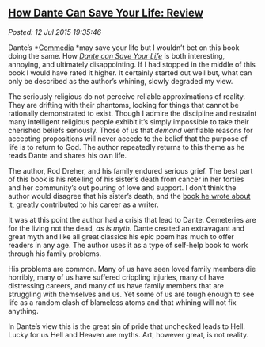 
[How Dante Can
Save Your Life: Review](https://bakerjd99.wordpress.com/2015/07/12/how-dante-can-your-life-review/)
---------------------------------------------------------------------------------------------------

*Posted: 12 Jul 2015 19:35:46*

Dante’s
*[Commedia](http://www.gutenberg.org/files/8800/8800-h/8800-h.htm) *may
save your life but I wouldn’t bet on this book doing the same. How
*[Dante can Save Your
Life](http://www.barnesandnoble.com/w/how-dante-can-save-your-life-rod-dreher/1121191388?ean=9781941393772)*
is both interesting, annoying, and ultimately disappointing. If I had
stopped in the middle of this book I would have rated it higher. It
certainly started out well but, what can only be described as the
author’s whining, slowly degraded my view.

The seriously religious do not perceive reliable approximations of
reality. They are drifting with their phantoms, looking for things that
cannot be rationally demonstrated to exist. Though I admire the
discipline and restraint many intelligent religious people exhibit it’s
simply impossible to take their cherished beliefs seriously. Those of us
that *demand* verifiable reasons for accepting propositions will never
accede to the belief that the purpose of life is to return to God. The
author repeatedly returns to this theme as he reads Dante and shares his
own life.

The author, Rod Dreher, and his family endured serious grief. The best
part of this book is his retelling of his sister’s death from cancer in
her forties and her community’s out pouring of love and support. I don’t
think the author would disagree that his sister’s death, and the [book
he wrote about
it](http://www.barnesandnoble.com/w/the-little-way-of-ruthie-leming-rod-dreher/1112412048?ean=9781455521913),
greatly contributed to his career as a writer.

It was at this point the author had a crisis that lead to Dante.
Cemeteries are for the living not the dead, *as is myth.* Dante created
an extravagant and great myth and like all great classics his epic poem
has much to offer readers in any age. The author uses it as a type of
self-help book to work through his family problems.

His problems are common. Many of us have seen loved family members die
horribly, many of us have suffered crippling injuries, many of have
distressing careers, and many of us have family members that are
struggling with themselves and us. Yet some of us are tough enough to
see life as a random clash of blameless atoms and that whining will not
fix anything.

In Dante’s view this is the great sin of pride that unchecked leads to
Hell. Lucky for us Hell and Heaven are myths. Art, however great, is not
reality.
